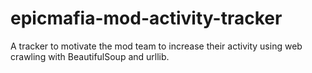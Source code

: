 # epicmafia-mod-activity-tracker
A tracker to motivate the mod team to increase their activity using web crawling with BeautifulSoup and urllib.
